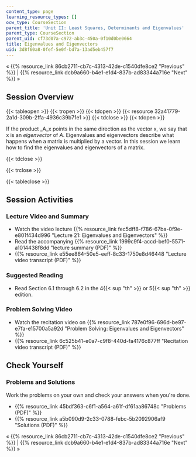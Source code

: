 ```yaml
---
content_type: page
learning_resource_types: []
ocw_type: CourseSection
parent_title: 'Unit II: Least Squares, Determinants and Eigenvalues'
parent_type: CourseSection
parent_uid: cf73d07a-c972-ab3c-450a-0f10d0be0664
title: Eigenvalues and Eigenvectors
uid: 3d8f60a8-0fef-5e0f-bd7a-13ad5eb457f7
---
```


« {{% resource_link 86cb2711-cb7c-4313-42de-c1540dfe8ce2 "Previous" %}} | {{% resource_link dcb9a660-b4e1-e1d4-837b-ad83344a716e "Next" %}} »

Session Overview
----------------

{{< tableopen >}}
{{< tropen >}}
{{< tdopen >}}
{{< resource 32a41779-2a1d-309b-2ffa-4936c39b71e1 >}}
{{< tdclose >}}
{{< tdopen >}}


If the product _A_x points in the same direction as the vector x, we say that x is an _eigenvector_ of _A_. Eigenvalues and eigenvectors describe what happens when a matrix is multiplied by a vector. In this session we learn how to find the eigenvalues and eigenvectors of a matrix.


{{< tdclose >}}

{{< trclose >}}

{{< tableclose >}}

Session Activities
------------------

### Lecture Video and Summary

*   Watch the video lecture {{% resource_link fec5dff8-f786-67ba-0f9e-e801f434d996 "Lecture 21: Eigenvalues and Eigenvectors" %}}
*   Read the accompanying {{% resource_link 1999c9f4-accd-bef0-5571-a1014438f8dd "lecture summary (PDF)" %}}
*   {{% resource_link e55ee864-50e5-eeff-8c33-1750e8d46448 "Lecture video transcript (PDF)" %}}

### Suggested Reading

*   Read Section 6.1 through 6.2 in the 4{{< sup "th" >}} or 5{{< sup "th" >}} edition.

### Problem Solving Video

*   Watch the recitation video on {{% resource_link 787e0f96-696d-be97-e7fa-e15700a5a92d "Problem Solving: Eigenvalues and Eigenvectors" %}}
*   {{% resource_link 6c525b41-e0a7-c9f8-440d-fa4176c877ff "Recitation video transcript (PDF)" %}}

Check Yourself
--------------

### Problems and Solutions

Work the problems on your own and check your answers when you're done.

*   {{% resource_link 45bdf363-c6f1-a564-a61f-df61aa86748c "Problems (PDF)" %}}
*   {{% resource_link a5b090d9-2c33-0788-febc-5b2092906af9 "Solutions (PDF)" %}}

« {{% resource_link 86cb2711-cb7c-4313-42de-c1540dfe8ce2 "Previous" %}} | {{% resource_link dcb9a660-b4e1-e1d4-837b-ad83344a716e "Next" %}} »